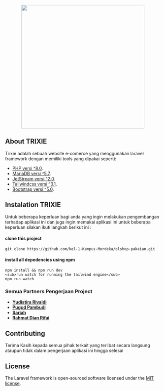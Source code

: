 <p align="center"><a href="https://laravel.com" target="_blank"><img src="https://trixiefashionstore.masuk.id/landing/img/logo.png" width="400"></a></p>

## About TRIXIE

Trixie adalah sebuah website e-comerce yang menggunakan laravel framework dengan memiliki tools yang dipakai seperti:

- [PHP versi ^8.0](https://www.php.net/).
- [MariaDB versi ^5.7](https://mariadb.org/).
- [JetStream versi ^2.0](https://jetstream.laravel.com/2.x/introduction.html).
- [Tailwindcss versi ^3.1](hhttps://tailwindcss.com/).
- [Bootstrap versi ^5.0](https://getbootstrap.com/).


## Instalation TRIXIE

Untuk beberapa keperluan bagi anda yang ingin melakukan pengembangan terhadap aplikasi ini dan juga ingin memakai aplikasi ini untuk beberapa keperluan silakan ikuti langkah berikut ini :

#### clone this project
```
git clone https://github.com/kel-1-Kampus-Merdeka/olshop-pakaian.git
```

#### install all depedencies using npm
```
npm install && npm run dev
<sub>run watch for running the tailwind engine</sub>
npm run watch 
```

### Semua Partners Pengerjaan Project

- **[Yudistira Rivaldi](https://vehikl.com/)**
- **[Pugud Pambudi](https://www.linkedin.com/in/pugud-pambudi-b30171231/)**
- **[Sariah](https://kirschbaumdevelopment.com)**
- **[Rahmat Dian Rifai](https://64robots.com)**

## Contributing

Terima Kasih kepada semua pihak terkait yang terlibat secara langsung ataupun tidak dalam pengerjaan aplikasi ini hingga selesai

## License

The Laravel framework is open-sourced software licensed under the [MIT license](https://opensource.org/licenses/MIT).
